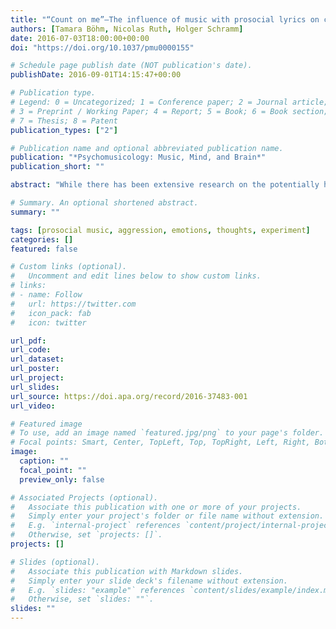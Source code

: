 ```yaml
---
title: "“Count on me”—The influence of music with prosocial lyrics on cognitive and affective aggression"
authors: [Tamara Böhm, Nicolas Ruth, Holger Schramm]
date: 2016-07-03T18:00:00+00:00
doi: "https://doi.org/10.1037/pmu0000155"

# Schedule page publish date (NOT publication's date).
publishDate: 2016-09-01T14:15:47+00:00

# Publication type.
# Legend: 0 = Uncategorized; 1 = Conference paper; 2 = Journal article;
# 3 = Preprint / Working Paper; 4 = Report; 5 = Book; 6 = Book section;
# 7 = Thesis; 8 = Patent
publication_types: ["2"]

# Publication name and optional abbreviated publication name.
publication: "*Psychomusicology: Music, Mind, and Brain*"
publication_short: ""

abstract: "While there has been extensive research on the potentially harmful effects of exposure to songs with aggressive or violent lyrics, little is known about the potential prosocial effects of more positive music; although it is well known that many musicians communicate norms and values of empathy and helping others through their lyrics, the effects of these messages are not well researched. Based on the General Learning Model, we expected that participants who listened to a song with prosocial lyrics would then experience less aggressive thoughts and feelings than recipients who listened to a song with neutral lyrics. An online experiment was conducted to compare the influence of prosocial versus neutral song lyrics on aggression level. A pilot study was first conducted to identify a prosocial and a neutral song, and music professionals and music students rated pairs of songs (by the same artist) that were comparable in terms of recognition, enjoyment, emotional arousal, and intelligibility; for example, Bruno Mars’s “The Lazy Song” and “Count On Me.” Our results indicate that while listening to prosocial lyrics decreases aggressive thoughts, there is no effect on aggressive feelings. One possible explanation is that the upbeat melodies and harmonies present in both the positive and neutral songs overshadowed any effect that lyrics had on feelings."

# Summary. An optional shortened abstract.
summary: ""

tags: [prosocial music, aggression, emotions, thoughts, experiment]
categories: []
featured: false

# Custom links (optional).
#   Uncomment and edit lines below to show custom links.
# links:
# - name: Follow
#   url: https://twitter.com
#   icon_pack: fab
#   icon: twitter

url_pdf:
url_code:
url_dataset:
url_poster:
url_project:
url_slides:
url_source: https://doi.apa.org/record/2016-37483-001
url_video:

# Featured image
# To use, add an image named `featured.jpg/png` to your page's folder.
# Focal points: Smart, Center, TopLeft, Top, TopRight, Left, Right, BottomLeft, Bottom, BottomRight.
image:
  caption: ""
  focal_point: ""
  preview_only: false

# Associated Projects (optional).
#   Associate this publication with one or more of your projects.
#   Simply enter your project's folder or file name without extension.
#   E.g. `internal-project` references `content/project/internal-project/index.md`.
#   Otherwise, set `projects: []`.
projects: []

# Slides (optional).
#   Associate this publication with Markdown slides.
#   Simply enter your slide deck's filename without extension.
#   E.g. `slides: "example"` references `content/slides/example/index.md`.
#   Otherwise, set `slides: ""`.
slides: ""
---
```

